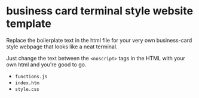 # business card terminal style website template

Replace the boilerplate text in the html file for your very own business-card style webpage that looks like a neat terminal.

Just change the text between the `<noscript>` tags in the HTML with your own html and you're good to go.

- `functions.js`
- `index.htm`
- `style.css`
